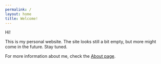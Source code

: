 ```yaml
---
permalink: /
layout: home
title: Welcome!
---
```


Hi!

This is my personal website. The site looks still a bit empty, but more might come in the future. Stay tuned.

For more information about me, check the [About page](/about).

